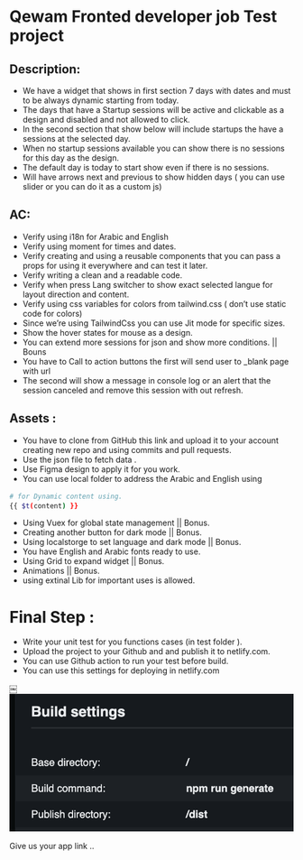 # Qewam Fronted developer job Test project

## Description:
- We have a widget that shows in first section 7 days with dates  and must to be always dynamic starting from today.
- The days that have a Startup sessions will be active and clickable as a design and disabled and not allowed to click.
- In the second section that show below will include startups the have a sessions at the selected day.
- When no startup sessions available you can show there is no sessions for this day as the design.
- The default day is today to start show even if there is no sessions.
- Will have  arrows next and previous to show hidden days ( you can use slider or you can do it as a custom js)


## AC:
- Verify using i18n for Arabic and English 
- Verify using moment for times and dates.
- Verify  creating and using a reusable components that you can pass a props for using it everywhere and can test it later.
- Verify writing a clean and a readable code.
- Verify when press Lang switcher to show exact selected langue for layout direction and content.
- Verify using css variables for colors from tailwind.css ( don’t use static code for colors)
- Since we’re using TailwindCss you can use Jit mode for specific sizes.
- Show the hover states for mouse as a design.
- You can extend more sessions for json and show more conditions. || Bouns 
- You have to Call to action buttons the first will send user to _blank page with url 
- The second will show a message in console log or an alert that the session canceled and remove this session with out refresh. 


## Assets :
- You have to clone from GitHub this link and upload it to your account creating new repo and using commits and pull requests.
- Use the json file to fetch data .
- Use Figma design to apply it for you work.
- You can use local folder to address the Arabic and English using 

```bash
# for Dynamic content using.
{{ $t(content) }}

```
- Using Vuex for global state management   || Bonus.
- Creating another button for dark mode  || Bonus. 
- Using localstorge to set language and dark mode  || Bonus.
- You have English and Arabic fonts ready to use.
- Using Grid to expand widget || Bonus.
- Animations   || Bonus.
- using extinal Lib for important uses is allowed.

# Final Step : 
- Write your unit test for you functions cases (in test folder ).
- Upload the project to your Github and and publish it to netlify.com.
- You can use Github action to run your test before build.
- You can use this settings for deploying in netlify.com

￼![](/static/settings.png)

Give us your app link .. 


